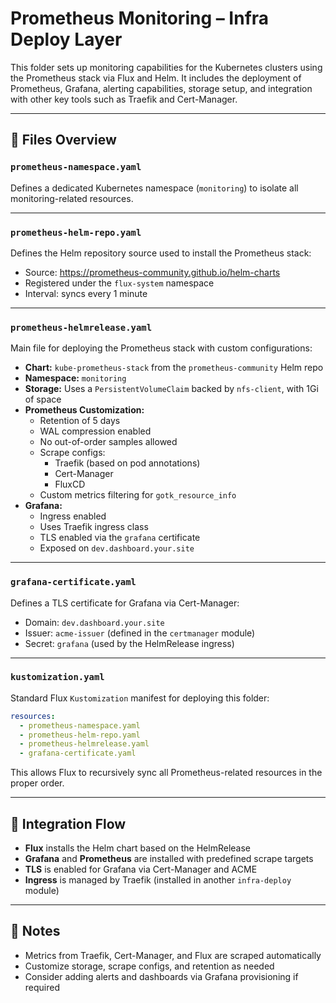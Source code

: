 # Prometheus Monitoring – Infra Deploy Layer

This folder sets up monitoring capabilities for the Kubernetes clusters using the Prometheus stack via Flux and Helm. It includes the deployment of Prometheus, Grafana, alerting capabilities, storage setup, and integration with other key tools such as Traefik and Cert-Manager.

---

## 📁 Files Overview

### `prometheus-namespace.yaml`
Defines a dedicated Kubernetes namespace (`monitoring`) to isolate all monitoring-related resources.

---

### `prometheus-helm-repo.yaml`
Defines the Helm repository source used to install the Prometheus stack:
- Source: https://prometheus-community.github.io/helm-charts
- Registered under the `flux-system` namespace
- Interval: syncs every 1 minute

---

### `prometheus-helmrelease.yaml`
Main file for deploying the Prometheus stack with custom configurations:

- **Chart:** `kube-prometheus-stack` from the `prometheus-community` Helm repo
- **Namespace:** `monitoring`
- **Storage:** Uses a `PersistentVolumeClaim` backed by `nfs-client`, with 1Gi of space
- **Prometheus Customization:**
  - Retention of 5 days
  - WAL compression enabled
  - No out-of-order samples allowed
  - Scrape configs:
    - Traefik (based on pod annotations)
    - Cert-Manager
    - FluxCD
  - Custom metrics filtering for `gotk_resource_info`
- **Grafana:**
  - Ingress enabled
  - Uses Traefik ingress class
  - TLS enabled via the `grafana` certificate
  - Exposed on `dev.dashboard.your.site`

---

### `grafana-certificate.yaml`
Defines a TLS certificate for Grafana via Cert-Manager:
- Domain: `dev.dashboard.your.site`
- Issuer: `acme-issuer` (defined in the `certmanager` module)
- Secret: `grafana` (used by the HelmRelease ingress)

---

### `kustomization.yaml`
Standard Flux `Kustomization` manifest for deploying this folder:
```yaml
resources:
  - prometheus-namespace.yaml
  - prometheus-helm-repo.yaml
  - prometheus-helmrelease.yaml
  - grafana-certificate.yaml
```

This allows Flux to recursively sync all Prometheus-related resources in the proper order.

---

## 🔄 Integration Flow
- **Flux** installs the Helm chart based on the HelmRelease
- **Grafana** and **Prometheus** are installed with predefined scrape targets
- **TLS** is enabled for Grafana via Cert-Manager and ACME
- **Ingress** is managed by Traefik (installed in another `infra-deploy` module)

---

## 🧠 Notes
- Metrics from Traefik, Cert-Manager, and Flux are scraped automatically
- Customize storage, scrape configs, and retention as needed
- Consider adding alerts and dashboards via Grafana provisioning if required

